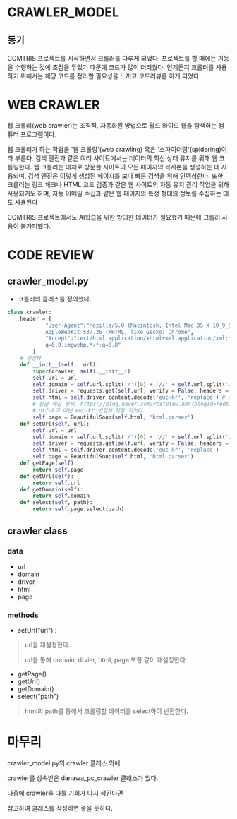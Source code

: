 # CRAWLER_MODEL
## 동기
COMTRIS 프로젝트를 시작하면서 크롤러를 다루게 되었다. 프로젝트를 할 때에는 기능을 수행하는 것에 초점을 두었기 때문에 코드가 많이 더러웠다.
언제든지 크롤러를 사용하기 위해서는 해당 코드를 정리할 필요성을 느끼고 코드리뷰를 하게 되었다.

# WEB CRAWLER
웹 크롤러(web crawler)는 조직적, 자동화된 방법으로 월드 와이드 웹을 탐색하는 컴퓨터 프로그램이다.

웹 크롤러가 하는 작업을 '웹 크롤링'(web crawling) 혹은 '스파이더링'(spidering)이라 부른다. 검색 엔진과 같은 여러 사이트에서는 데이터의 최신 상태 유지를 위해 웹 크롤링한다. 웹 크롤러는 대체로 방문한 사이트의 모든 페이지의 복사본을 생성하는 데 사용되며, 검색 엔진은 이렇게 생성된 페이지를 보다 빠른 검색을 위해 인덱싱한다. 또한 크롤러는 링크 체크나 HTML 코드 검증과 같은 웹 사이트의 자동 유지 관리 작업을 위해 사용되기도 하며, 자동 이메일 수집과 같은 웹 페이지의 특정 형태의 정보를 수집하는 데도 사용된다

COMTRIS 프로젝트에서도 AI학습을 위한 방대한 데이터가 필요했기 때문에 크롤러 사용이 불가피했다.

# CODE REVIEW
## crawler_model.py
- 크롤러의 클래스를 정의했다.

``` python
class crawler:
    header = {
            "User-Agent":"Mozilla/5.0 (Macintosh; Intel Mac OS X 10_9_5)\
            AppleWebKit 537.36 (KHTML, like Gecko) Chrome",
            "Accept":"text/html,application/xhtml+xml,application/xml;\
            q=0.9,imgwebp,*/*;q=0.8"
        }
    # 생성자
    def __init__(self,  url):
        super(crawler, self).__init__()
        self.url = url 
        self.domain = self.url.split('/')[0] + '//' + self.url.split('/')[2] 
        self.driver = requests.get(self.url, verify = False, headers = self.header)
        self.html = self.driver.content.decode('euc-kr', 'replace') # encoding to korean
        # 한글 깨짐 방지, https://blog.naver.com/PostView.nhn?blogId=redtaeung&logNo=221904432971    
        # utf-8이 아닌 euc-kr 변경시 작동 되었다.
        self.page = BeautifulSoup(self.html, 'html.parser')
    def setUrl(self, url):
        self.url = url
        self.domain = self.url.split('/')[0] + '//' + self.url.split('/')[2]
        self.driver = requests.get(self.url, verify = False, headers = self.header)
        self.html = self.driver.content.decode('euc-kr', 'replace')
        self.page = BeautifulSoup(self.html, 'html.parser')
    def getPage(self):
        return self.page
    def getUrl(self):
        return self.url
    def getDomain(self):
        return self.domain
    def select(self, path):
        return self.page.select(path)
```
## crawler class
### data
- url
- domain
- driver
- html
- page
### methods
- setUrl("url") : 
> url을 재설정한다.
> 
> url을 통해 domain, drvier, html, page 또한 같이 재설정한다.
- getPage()
- getUrl()
- getDomain()
- select("path")
> html의 path를 통해서 크롤링할 데이터를 select하여 반환한다.

# 마무리
crawler_model.py의 crawler 클래스 외에 

crawler를 상속받은 danawa_pc_crawler 클래스가 있다. 

나중에 crawler을 다룰 기회가 다시 생긴다면 

참고하여 클래스를 작성하면 좋을 듯하다.